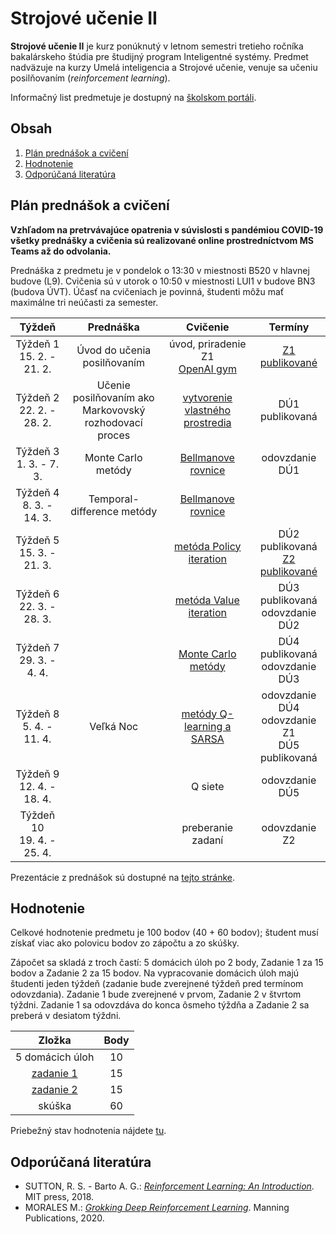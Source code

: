 # Strojové učenie II

**Strojové učenie II** je kurz ponúknutý v letnom semestri tretieho ročníka bakalárskeho štúdia pre študijný program Inteligentné systémy. Predmet nadväzuje na kurzy Umelá inteligencia a Strojové učenie, venuje sa učeniu posilňovaním (*reinforcement learning*).

Informačný list predmetuje je dostupný na [školskom portáli](https://maisportal.tuke.sk/portal/studijneProgramy.mais).

## Obsah
1. [Plán prednášok a cvičení](#plan)
2. [Hodnotenie](#grading)
3. [Odporúčaná literatúra](#textbooks)

## Plán prednášok a cvičení <a name="plan"></a>

**Vzhľadom na pretrvávajúce opatrenia v súvislosti s pandémiou COVID-19 všetky prednášky a cvičenia sú realizované online prostredníctvom MS Teams až do odvolania.**

Prednáška z predmetu je v pondelok o 13:30 v miestnosti B520 v hlavnej budove (L9). Cvičenia sú v utorok o 10:50 v miestnosti LUI1 v budove BN3 (budova ÚVT). Účasť na cvičeniach je povinná, študenti môžu mať maximálne tri neúčasti za semester.

|             Týždeň           | Prednáška |                     Cvičenie                     |               Termíny             |
|:----------------------------:|:---------:|:------------------------------------------------:|:---------------------------------:|
| Týždeň 1<br>15. 2. - 21. 2.  | Úvod do učenia posilňovaním | úvod, priradenie Z1<br>[OpenAI gym](labs/lab01-setting-things-up.ipynb) | [Z1 publikované](assignments/assignment1.md)    |
| Týždeň 2<br>22. 2. - 28. 2.  | Učenie posilňovaním ako<br>Markovovský rozhodovací proces | [vytvorenie vlastného prostredia](labs/lab02-creating-environments.ipynb) | DÚ1 publikovaná |
| Týždeň 3<br>1. 3. - 7. 3.    | Monte Carlo metódy | [Bellmanove rovnice](labs/lab03-bellman-equation.ipynb)  | odovzdanie DÚ1 |
| Týždeň 4<br>8. 3. - 14. 3.   | Temporal-difference metódy | [Bellmanove rovnice](labs/lab03-bellman-equation.ipynb)                |                |
| Týždeň 5<br>15. 3. - 21. 3.  |           | [metóda Policy iteration](labs/lab04-policy-iteration.ipynb)                           | DÚ2 publikovaná<br>[Z2 publikované](assignments/assignment2.md) |
| Týždeň 6<br>22. 3. - 28. 3.  |           | [metóda Value iteration](labs/lab05-value-iteration.ipynb)                     | DÚ3 publikovaná<br>odovzdanie DÚ2 |
| Týždeň 7<br>29. 3. - 4. 4.   |           | [Monte Carlo metódy](labs/lab06-monte-carlo.ipynb)                       | DÚ4 publikovaná<br>odovzdanie DÚ3 |
| Týždeň 8<br>5. 4. - 11. 4.   | Veľká Noc | [metódy Q-learning a SARSA](labs/lab07-q-learning-and-sarsa.ipynb)               | odovzdanie DÚ4<br>odovzdanie Z1<br>DÚ5 publikovaná   |
| Týždeň 9<br>12. 4. - 18. 4.  |           | Q siete                                          | odovzdanie DÚ5                   |
| Týždeň 10<br>19. 4. - 25. 4. |           | preberanie zadaní                                | odovzdanie Z2                    |

Prezentácie z prednášok sú dostupné na [tejto stránke](http://people.tuke.sk/marian.mach/course-mlII-en.html).

## Hodnotenie <a name="grading"></a>

Celkové hodnotenie predmetu je 100 bodov (40 + 60 bodov); študent musí získať viac ako polovicu bodov zo zápočtu a zo skúšky.

Zápočet sa skladá z troch častí: 5 domácich úloh po 2 body, Zadanie 1 za 15 bodov a Zadanie 2 za 15 bodov. Na vypracovanie domácich úloh majú študenti jeden týždeň (zadanie bude zverejnené týždeň pred termínom odovzdania). Zadanie 1 bude zverejnené v prvom, Zadanie 2 v štvrtom týždni. Zadanie 1 sa odovzdáva do konca ôsmeho týždňa a Zadanie 2 sa preberá v desiatom týždni.

|                  Zložka                 | Body |
|:---------------------------------------:|:----:|
|             5 domácich úloh             |  10  |
| [zadanie 1](assignments/assignment1.md) |  15  |
| [zadanie 2](assignments/assignment2.md) |  15  |
|                 skúška                  |  60  |

Priebežný stav hodnotenia nájdete [tu](https://docs.google.com/spreadsheets/d/19EyknXtyv0s8ocWo8quZOBL9E_RCH4yCI_wg0QdoDbg/edit?usp=sharing).

## Odporúčaná literatúra <a name="textbooks"></a>
* SUTTON, R. S. - Barto A. G.: [*Reinforcement Learning: An Introduction*](http://www.andrew.cmu.edu/course/10-703/textbook/BartoSutton.pdf). MIT press, 2018.
* MORALES M.: [*Grokking Deep Reinforcement Learning*](https://www.amazon.com/Grokking-Reinforcement-Learning-Miguel-Morales/dp/1617295450). Manning Publications, 2020.